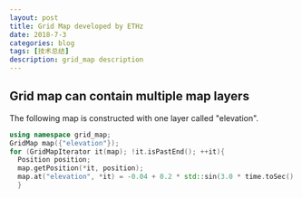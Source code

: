 ```yaml
---
layout: post
title: Grid Map developed by ETHz
date: 2018-7-3
categories: blog
tags: [技术总结]
description: grid_map description
---
```


## Grid map can contain multiple map layers

The following map is constructed with one layer called "elevation".
```CPP
using namespace grid_map;
GridMap map({"elevation"});
for (GridMapIterator it(map); !it.isPastEnd(); ++it){
  Position position;
  map.getPosition(*it, position);
  map.at("elevation", *it) = -0.04 + 0.2 * std::sin(3.0 * time.toSec() + 5.0 * position.y()) * position.x();
  }
```
